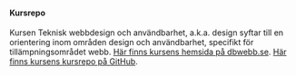 #### Kursrepo

Kursen Teknisk webbdesign och användbarhet, a.k.a. design syftar till en orientering inom områden design och användbarhet, specifikt för tillämpningsområdet webb. [Här finns kursens hemsida på dbwebb.se](https://dbwebb.se/kurser/design-v2). [Här finns kursens kursrepo på GitHub](https://github.com/dbwebb-se/design).
